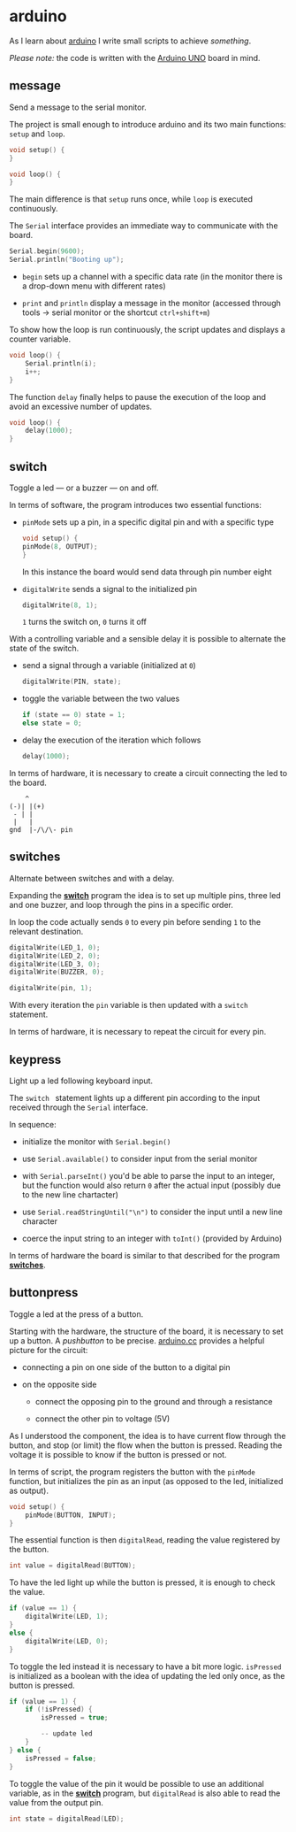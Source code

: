 # arduino

As I learn about [arduino](https://www.youtube.com/watch?v=UoBUXOOdLXY) I write small scripts to achieve _something_.

_Please note:_ the code is written with the [Arduino UNO](https://www.arduino.cc/en/Guide/ArduinoUno) board in mind.

## message

Send a message to the serial monitor.

The project is small enough to introduce arduino and its two main functions: `setup` and `loop`.

```c++
void setup() {
}

void loop() {
}
```

The main difference is that `setup` runs once, while `loop` is executed continuously.

The `Serial` interface provides an immediate way to communicate with the board.

```c++
Serial.begin(9600);
Serial.println("Booting up");
```

- `begin` sets up a channel with a specific data rate (in the monitor there is a drop-down menu with different rates)

- `print` and `println` display a message in the monitor (accessed through tools -> serial monitor or the shortcut `ctrl+shift+m`)

To show how the loop is run continuously, the script updates and displays a counter variable.

```c++
void loop() {
    Serial.println(i);
    i++;
}
```

The function `delay` finally helps to pause the execution of the loop and avoid an excessive number of updates.

```c++
void loop() {
    delay(1000);
}
```

## switch

Toggle a led — or a buzzer — on and off.

In terms of software, the program introduces two essential functions:

- `pinMode` sets up a pin, in a specific digital pin and with a specific type

  ```c++
  void setup() {
  pinMode(8, OUTPUT);
  }
  ```

  In this instance the board would send data through pin number eight

- `digitalWrite` sends a signal to the initialized pin

  ```c++
  digitalWrite(8, 1);
  ```

  `1` turns the switch on, `0` turns it off

With a controlling variable and a sensible delay it is possible to alternate the state of the switch.

- send a signal through a variable (initialized at `0`)

  ```c++
  digitalWrite(PIN, state);
  ```

- toggle the variable between the two values

  ```c++
  if (state == 0) state = 1;
  else state = 0;
  ```

- delay the execution of the iteration which follows

  ```c++
  delay(1000);
  ```

In terms of hardware, it is necessary to create a circuit connecting the led to the board.

```text
    ^
(-)| |(+)
 - | |
 |   |
gnd  |-/\/\- pin
```

## switches

Alternate between switches and with a delay.

Expanding the [**switch**](#switch) program the idea is to set up multiple pins, three led and one buzzer, and loop through the pins in a specific order.

In loop the code actually sends `0` to every pin before sending `1` to the relevant destination.

```c++
digitalWrite(LED_1, 0);
digitalWrite(LED_2, 0);
digitalWrite(LED_3, 0);
digitalWrite(BUZZER, 0);

digitalWrite(pin, 1);
```

With every iteration the `pin` variable is then updated with a `switch` statement.

In terms of hardware, it is necessary to repeat the circuit for every pin.

## keypress

Light up a led following keyboard input.

The `switch ` statement lights up a different pin according to the input received through the `Serial` interface.

In sequence:

- initialize the monitor with `Serial.begin()`

- use `Serial.available()` to consider input from the serial monitor

- with `Serial.parseInt()` you'd be able to parse the input to an integer, but the function would also return `0` after the actual input (possibly due to the new line chartacter)

- use `Serial.readStringUntil("\n")` to consider the input until a new line character

- coerce the input string to an integer with `toInt()` (provided by Arduino)

In terms of hardware the board is similar to that described for the program [**switches**](#switches).

## buttonpress

Toggle a led at the press of a button.

Starting with the hardware, the structure of the board, it is necessary to set up a button. A _pushbutton_ to be precise. [arduino.cc](https://www.arduino.cc/en/Tutorial/BuiltInExamples/Button) provides a helpful picture for the circuit:

- connecting a pin on one side of the button to a digital pin

- on the opposite side

  - connect the opposing pin to the ground and through a resistance

  - connect the other pin to voltage (5V)

As I understood the component, the idea is to have current flow through the button, and stop (or limit) the flow when the button is pressed. Reading the voltage it is possible to know if the button is pressed or not.

In terms of script, the program registers the button with the `pinMode` function, but initializes the pin as an input (as opposed to the led, initialized as output).

```c++
void setup() {
    pinMode(BUTTON, INPUT);
}
```

The essential function is then `digitalRead`, reading the value registered by the button.

```c++
int value = digitalRead(BUTTON);
```

To have the led light up while the button is pressed, it is enough to check the value.

```c++
if (value == 1) {
    digitalWrite(LED, 1);
}
else {
    digitalWrite(LED, 0);
}
```

To toggle the led instead it is necessary to have a bit more logic. `isPressed` is initialized as a boolean with the idea of updating the led only once, as the button is pressed.

```c++
if (value == 1) {
    if (!isPressed) {
        isPressed = true;

        -- update led
    }
} else {
    isPressed = false;
}
```

To toggle the value of the pin it would be possible to use an additional variable, as in the [**switch**](#switch) program, but `digitalRead` is also able to read the value from the output pin.

```c++
int state = digitalRead(LED);
```
